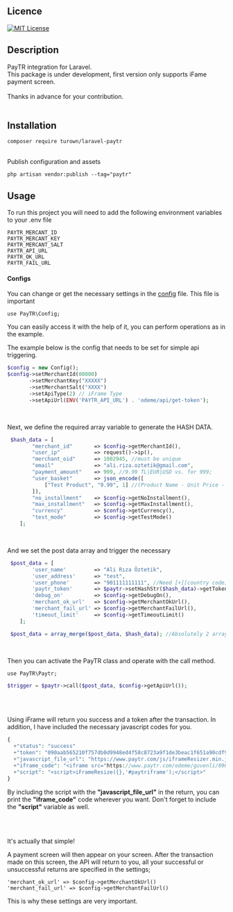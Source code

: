 ## Licence
[![MIT License](https://img.shields.io/badge/License-MIT-green.svg)](https://choosealicense.com/licenses/mit/)

## Description 
PayTR integration for Laravel. <br>
This package is under development, first version only supports iFame payment screen.<br><br>
Thanks in advance for your contribution.
<br><br>
## Installation
`composer require turown/laravel-paytr`
<br><br>

Publish configuration and assets

`php artisan vendor:publish --tag="paytr"`
## Usage

To run this project you will need to add the following environment variables to your .env file

```
PAYTR_MERCANT_ID
PAYTR_MERCANT_KEY
PAYTR_MERCANT_SALT
PAYTR_API_URL
PAYTR_OK_URL
PAYTR_FAIL_URL
```

#### Configs

You can change or get the necessary settings in the [config](https://github.com/alirizaoztetik/paytr-laravel/blob/v1/config/paytr.php) file. This file is important

`use PayTR\Config;` <br>

You can easily access it with the help of it, you can perform operations as in the example.

The example below is the config that needs to be set for simple api triggering.

```php
$config = new Config();
$config->setMerchantId(00000)
       ->setMerchantKey("XXXXX")
       ->setMerchantSalt("XXXX")
       ->setApiType(2) // iFrame Type
       ->setApiUrl(ENV('PAYTR_API_URL') . 'odeme/api/get-token');
```
<br>

Next, we define the required array variable to generate the HASH DATA.

```php
 $hash_data = [
        "merchant_id"       => $config->getMerchantId(),
        "user_ip"           => request()->ip(),
        "merchant_oid"      => 1002945, //must be unique
        "email"             => "ali.riza.oztetik@gmail.com",
        "payment_amount"    => 999, //9.99 TL|EUR|USD vs. for 999;
        "user_basket"       => json_encode([
            ["Test Product", "9.99", 1] //(Product Name - Unit Price - Quantity)
        ]),
        "no_installment"    => $config->getNoInstallment(),
        "max_installment"   => $config->getMaxInstallment(),
        "currency"          => $config->getCurrency(),
        "test_mode"         => $config->getTestMode()
    ];
```

<br>

And we set the post data array and trigger the necessary

```php
 $post_data = [
        'user_name'         => "Ali Rıza Öztetik",
        'user_address'      => "test",
        'user_phone'        => "901111111111", //Need [+][country code][area code][phone number]
        'paytr_token'       => $paytr->setHashStr($hash_data)->getToken()->token,
        'debug_on'          => $config->getDebugOn(),
        'merchant_ok_url'   => $config->getMerchantOkUrl(),
        'merchant_fail_url' => $config->getMerchantFailUrl(),
        'timeout_limit'     => $config->getTimeoutLimit()
    ];

 $post_data = array_merge($post_data, $hash_data); //Absolutely 2 array data must be combined.
```

<br>

Then you can activate the PayTR class and operate with the call method.

`use PayTR\Paytr;` <br>
```php
$trigger = $paytr->call($post_data, $config->getApiUrl());
```

<br><br>

Using iFrame will return you success and a token after the transaction. In addition, I have included the necessary javascript codes for you.

```php
{
  +"status": "success"
  +"token": "090aab565210f757db0d9948ed4f58c8723a9f1de3beac1f651a90cdf9b2f678-324703229"
  +"javascript_file_url": "https://www.paytr.com/js/iframeResizer.min.js"
  +"iframe_code": "<iframe src="https://www.paytr.com/odeme/guvenli/090aab565210f757db0d9948ed4f58c8723a9f1de3beac1f651a90cdf9b2f678-324703229" id="paytriframe" frameborder="0" scrolling="no" style="width: 100%;"></iframe>"
  +"script": "<script>iFrameResize({},'#paytriframe');</script>"
}
```

By including the script with the <b>"javascript_file_url"</b> in the return, you can print the <b>"iframe_code"</b> code wherever you want. Don't forget to include the <b>"script"</b> variable as well.

<br><br>

It's actually that simple!

A payment screen will then appear on your screen. After the transaction made on this screen, the API will return to you, all your successful or unsuccessful returns are specified in the settings;

`'merchant_ok_url' => $config->getMerchantOkUrl()` <br>
`'merchant_fail_url' => $config->getMerchantFailUrl()`

This is why these settings are very important.
